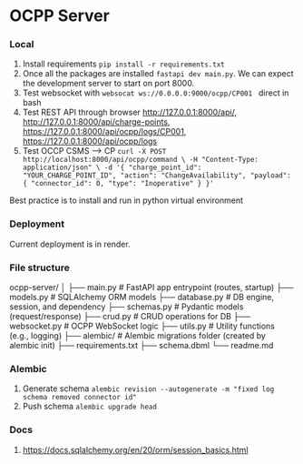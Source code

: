 # OCPP Server

### Local

1. Install requirements `pip install -r requirements.txt`
2. Once all the packages are installed `fastapi dev main.py`. We can expect the development server to start on port 8000.
3. Test websocket with `websocat ws://0.0.0.0:9000/ocpp/CP001 ` direct in bash
4. Test REST API through browser http://127.0.0.1:8000/api/, http://127.0.0.1:8000/api/charge-points, https://127.0.0.1:8000/api/ocpp/logs/CP001, https://127.0.0.1:8000/api/ocpp/logs
5. Test OCCP CSMS --> CP `curl -X POST http://localhost:8000/api/ocpp/command \
-H "Content-Type: application/json" \
-d '{
  "charge_point_id": "YOUR_CHARGE_POINT_ID",
  "action": "ChangeAvailability",
  "payload": {
    "connector_id": 0,
    "type": "Inoperative"
  }
}'`

Best practice is to install and run in python virtual environment

### Deployment

Current deployment is in render.

### File structure

ocpp-server/
│
├── main.py # FastAPI app entrypoint (routes, startup)
├── models.py # SQLAlchemy ORM models
├── database.py # DB engine, session, and dependency
├── schemas.py # Pydantic models (request/response)
├── crud.py # CRUD operations for DB
├── websocket.py # OCPP WebSocket logic
├── utils.py # Utility functions (e.g., logging)
├── alembic/ # Alembic migrations folder (created by alembic init)
├── requirements.txt
├── schema.dbml
└── readme.md

### Alembic

1. Generate schema `alembic revision --autogenerate -m "fixed log schema removed connector id"`
2. Push schema `alembic upgrade head`

### Docs

1. https://docs.sqlalchemy.org/en/20/orm/session_basics.html

